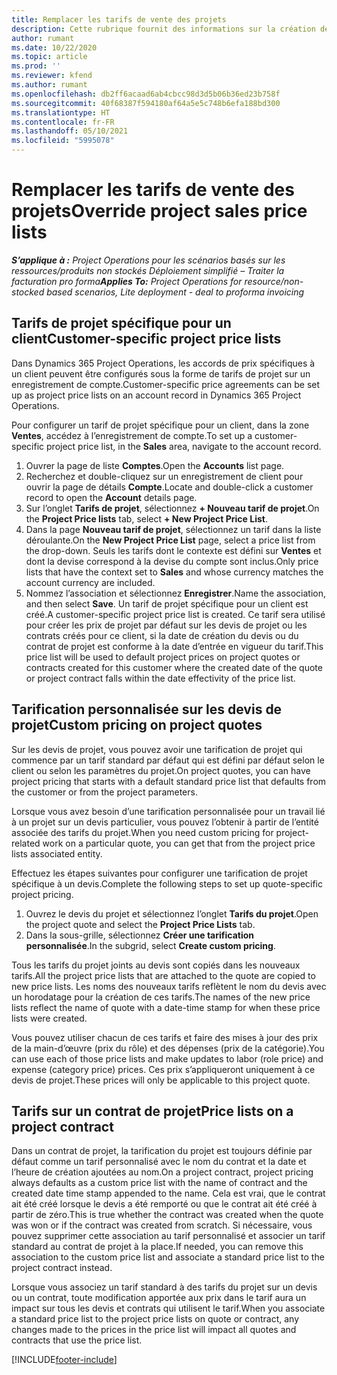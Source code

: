 ```yaml
---
title: Remplacer les tarifs de vente des projets
description: Cette rubrique fournit des informations sur la création de listes de prix de vente personnalisées.
author: rumant
ms.date: 10/22/2020
ms.topic: article
ms.prod: ''
ms.reviewer: kfend
ms.author: rumant
ms.openlocfilehash: db2ff6acaad6ab4cbcc98d3d5b06b36ed23b758f
ms.sourcegitcommit: 40f68387f594180af64a5e5c748b6efa188bd300
ms.translationtype: HT
ms.contentlocale: fr-FR
ms.lasthandoff: 05/10/2021
ms.locfileid: "5995078"
---
```

# <a name="override-project-sales-price-lists"></a><span data-ttu-id="049eb-103">Remplacer les tarifs de vente des projets</span><span class="sxs-lookup"><span data-stu-id="049eb-103">Override project sales price lists</span></span>

<span data-ttu-id="049eb-104">_**S’applique à :** Project Operations pour les scénarios basés sur les ressources/produits non stockés Déploiement simplifié – Traiter la facturation pro forma_</span><span class="sxs-lookup"><span data-stu-id="049eb-104">_**Applies To:** Project Operations for resource/non-stocked based scenarios, Lite deployment - deal to proforma invoicing_</span></span>

## <a name="customer-specific-project-price-lists"></a><span data-ttu-id="049eb-105">Tarifs de projet spécifique pour un client</span><span class="sxs-lookup"><span data-stu-id="049eb-105">Customer-specific project price lists</span></span>

<span data-ttu-id="049eb-106">Dans Dynamics 365 Project Operations, les accords de prix spécifiques à un client peuvent être configurés sous la forme de tarifs de projet sur un enregistrement de compte.</span><span class="sxs-lookup"><span data-stu-id="049eb-106">Customer-specific price agreements can be set up as project price lists on an account record in Dynamics 365 Project Operations.</span></span>

<span data-ttu-id="049eb-107">Pour configurer un tarif de projet spécifique pour un client, dans la zone **Ventes**, accédez à l’enregistrement de compte.</span><span class="sxs-lookup"><span data-stu-id="049eb-107">To set up a customer-specific project price list, in the **Sales** area, navigate to the account record.</span></span>

1. <span data-ttu-id="049eb-108">Ouvrer la page de liste **Comptes**.</span><span class="sxs-lookup"><span data-stu-id="049eb-108">Open the **Accounts** list page.</span></span>
2. <span data-ttu-id="049eb-109">Recherchez et double-cliquez sur un enregistrement de client pour ouvrir la page de détails **Compte**.</span><span class="sxs-lookup"><span data-stu-id="049eb-109">Locate and double-click a customer record to open the **Account** details page.</span></span>
3. <span data-ttu-id="049eb-110">Sur l’onglet **Tarifs de projet**, sélectionnez **+ Nouveau tarif de projet**.</span><span class="sxs-lookup"><span data-stu-id="049eb-110">On the **Project Price lists** tab, select **+ New Project Price List**.</span></span>
4. <span data-ttu-id="049eb-111">Dans la page **Nouveau tarif de projet**, sélectionnez un tarif dans la liste déroulante.</span><span class="sxs-lookup"><span data-stu-id="049eb-111">On the **New Project Price List** page, select a price list from the drop-down.</span></span> <span data-ttu-id="049eb-112">Seuls les tarifs dont le contexte est défini sur **Ventes** et dont la devise correspond à la devise du compte sont inclus.</span><span class="sxs-lookup"><span data-stu-id="049eb-112">Only price lists that have the context set to **Sales** and whose currency matches the account currency are included.</span></span>
5. <span data-ttu-id="049eb-113">Nommez l’association et sélectionnez **Enregistrer**.</span><span class="sxs-lookup"><span data-stu-id="049eb-113">Name the association, and then select **Save**.</span></span> <span data-ttu-id="049eb-114">Un tarif de projet spécifique pour un client est créé.</span><span class="sxs-lookup"><span data-stu-id="049eb-114">A customer-specific project price list is created.</span></span> <span data-ttu-id="049eb-115">Ce tarif sera utilisé pour créer les prix de projet par défaut sur les devis de projet ou les contrats créés pour ce client, si la date de création du devis ou du contrat de projet est conforme à la date d’entrée en vigueur du tarif.</span><span class="sxs-lookup"><span data-stu-id="049eb-115">This price list will be used to default project prices on project quotes or contracts created for this customer where the created date of the quote or project contract falls within the date effectivity of the price list.</span></span>

## <a name="custom-pricing-on-project-quotes"></a><span data-ttu-id="049eb-116">Tarification personnalisée sur les devis de projet</span><span class="sxs-lookup"><span data-stu-id="049eb-116">Custom pricing on project quotes</span></span>

<span data-ttu-id="049eb-117">Sur les devis de projet, vous pouvez avoir une tarification de projet qui commence par un tarif standard par défaut qui est défini par défaut selon le client ou selon les paramètres du projet.</span><span class="sxs-lookup"><span data-stu-id="049eb-117">On project quotes, you can have project pricing that starts with a default standard price list that defaults from the customer or from the project parameters.</span></span>

<span data-ttu-id="049eb-118">Lorsque vous avez besoin d’une tarification personnalisée pour un travail lié à un projet sur un devis particulier, vous pouvez l’obtenir à partir de l’entité associée des tarifs du projet.</span><span class="sxs-lookup"><span data-stu-id="049eb-118">When you need custom pricing for project-related work on a particular quote, you can get that from the project price lists associated entity.</span></span>

<span data-ttu-id="049eb-119">Effectuez les étapes suivantes pour configurer une tarification de projet spécifique à un devis.</span><span class="sxs-lookup"><span data-stu-id="049eb-119">Complete the following steps to set up quote-specific project pricing.</span></span>

1. <span data-ttu-id="049eb-120">Ouvrez le devis du projet et sélectionnez l’onglet **Tarifs du projet**.</span><span class="sxs-lookup"><span data-stu-id="049eb-120">Open the project quote and select the **Project Price Lists** tab.</span></span>
2. <span data-ttu-id="049eb-121">Dans la sous-grille, sélectionnez **Créer une tarification personnalisée**.</span><span class="sxs-lookup"><span data-stu-id="049eb-121">In the subgrid, select **Create custom pricing**.</span></span>

<span data-ttu-id="049eb-122">Tous les tarifs du projet joints au devis sont copiés dans les nouveaux tarifs.</span><span class="sxs-lookup"><span data-stu-id="049eb-122">All the project price lists that are attached to the quote are copied to new price lists.</span></span> <span data-ttu-id="049eb-123">Les noms des nouveaux tarifs reflètent le nom du devis avec un horodatage pour la création de ces tarifs.</span><span class="sxs-lookup"><span data-stu-id="049eb-123">The names of the new price lists reflect the name of quote with a date-time stamp for when these price lists were created.</span></span>

<span data-ttu-id="049eb-124">Vous pouvez utiliser chacun de ces tarifs et faire des mises à jour des prix de la main-d’œuvre (prix du rôle) et des dépenses (prix de la catégorie).</span><span class="sxs-lookup"><span data-stu-id="049eb-124">You can use each of those price lists and make updates to labor (role price) and expense (category price) prices.</span></span> <span data-ttu-id="049eb-125">Ces prix s’appliqueront uniquement à ce devis de projet.</span><span class="sxs-lookup"><span data-stu-id="049eb-125">These prices will only be applicable to this project quote.</span></span>

## <a name="price-lists-on-a-project-contract"></a><span data-ttu-id="049eb-126">Tarifs sur un contrat de projet</span><span class="sxs-lookup"><span data-stu-id="049eb-126">Price lists on a project contract</span></span>

<span data-ttu-id="049eb-127">Dans un contrat de projet, la tarification du projet est toujours définie par défaut comme un tarif personnalisé avec le nom du contrat et la date et l’heure de création ajoutées au nom.</span><span class="sxs-lookup"><span data-stu-id="049eb-127">On a project contract, project pricing always defaults as a custom price list with the name of contract and the created date time stamp appended to the name.</span></span> <span data-ttu-id="049eb-128">Cela est vrai, que le contrat ait été créé lorsque le devis a été remporté ou que le contrat ait été créé à partir de zéro.</span><span class="sxs-lookup"><span data-stu-id="049eb-128">This is true whether the contract was created when the quote was won or if the contract was created from scratch.</span></span> <span data-ttu-id="049eb-129">Si nécessaire, vous pouvez supprimer cette association au tarif personnalisé et associer un tarif standard au contrat de projet à la place.</span><span class="sxs-lookup"><span data-stu-id="049eb-129">If needed, you can remove this association to the custom price list and associate a standard price list to the project contract instead.</span></span>

<span data-ttu-id="049eb-130">Lorsque vous associez un tarif standard à des tarifs du projet sur un devis ou un contrat, toute modification apportée aux prix dans le tarif aura un impact sur tous les devis et contrats qui utilisent le tarif.</span><span class="sxs-lookup"><span data-stu-id="049eb-130">When you associate a standard price list to the project price lists on quote or contract, any changes made to the prices in the price list will impact all quotes and contracts that use the price list.</span></span>


[!INCLUDE[footer-include](../includes/footer-banner.md)]